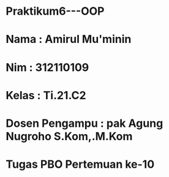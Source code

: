 # Praktikum6---OOP

# Nama  : Amirul Mu'minin #
# Nim   : 312110109       #
# Kelas : Ti.21.C2        #
# Dosen Pengampu : pak Agung Nugroho S.Kom,.M.Kom  #


# Tugas PBO Pertemuan ke-10 #

